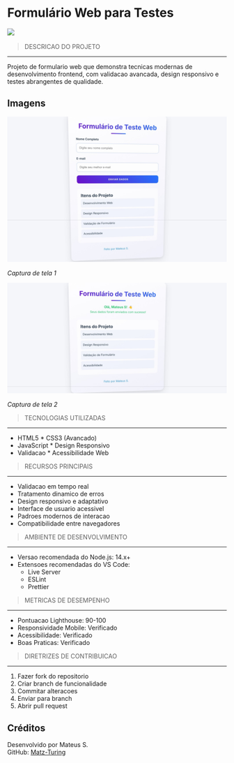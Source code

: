 # Formulário Web para Testes

<img src="https://user-images.githubusercontent.com/74038190/212284115-f47cd8ff-2ffb-4b04-b5bf-4d1c14c0247f.gif" width="1000">

   > DESCRICAO DO PROJETO
   ----------------------
   Projeto de formulario web que demonstra tecnicas modernas de 
   desenvolvimento frontend, com validacao avancada, design responsivo 
   e testes abrangentes de qualidade.

   ## Imagens

![Captura de Tela Principal](img/1.png)

*Captura de tela 1*

![Captura de Tela Principal](img/2.png)

*Captura de tela 2*

   > TECNOLOGIAS UTILIZADAS
   ------------------------
   * HTML5           * CSS3 (Avancado)
   * JavaScript      * Design Responsivo
   * Validacao       * Acessibilidade Web

   > RECURSOS PRINCIPAIS
   ---------------------
   * Validacao em tempo real
   * Tratamento dinamico de erros
   * Design responsivo e adaptativo
   * Interface de usuario acessivel
   * Padroes modernos de interacao
   * Compatibilidade entre navegadores

   > AMBIENTE DE DESENVOLVIMENTO
   -----------------------------
   * Versao recomendada do Node.js: 14.x+
   * Extensoes recomendadas do VS Code:
     - Live Server
     - ESLint
     - Prettier

   > METRICAS DE DESEMPENHO
   -----------------------
   * Pontuacao Lighthouse: 90-100
   * Responsividade Mobile: Verificado
   * Acessibilidade: Verificado
   * Boas Praticas: Verificado

   > DIRETRIZES DE CONTRIBUICAO
   ---------------------------
   1. Fazer fork do repositorio
   2. Criar branch de funcionalidade
   3. Commitar alteracoes
   4. Enviar para branch
   5. Abrir pull request

## Créditos

Desenvolvido por Mateus S.  
GitHub: [Matz-Turing](https://github.com/Matz-Turing)

